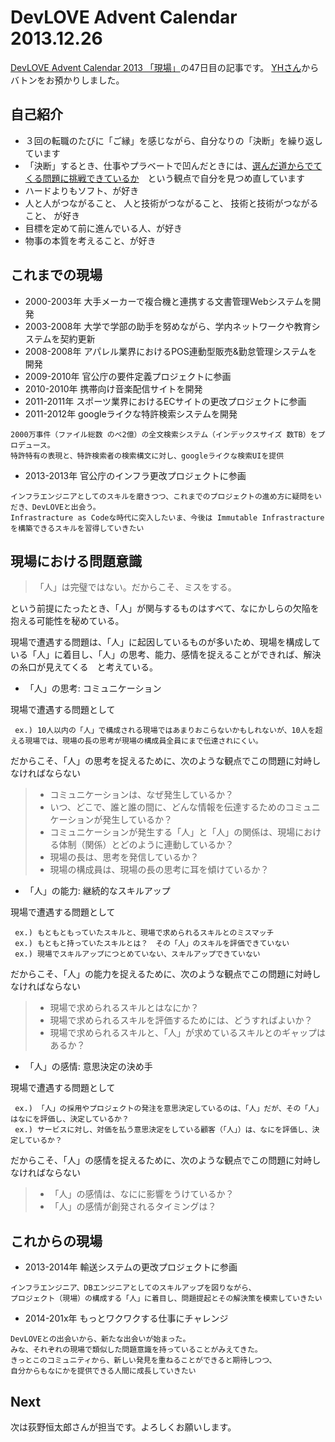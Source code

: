 DevLOVE Advent Calendar 2013.12.26
===========

[DevLOVE Advent Calendar 2013 「現場」](http://devlove.doorkeeper.jp/events/7039)の47日目の記事です。 [YHさん](http://yokoh.github.io/devlove-advent-calendar-2013-genba/)からバトンをお預かりしました。

自己紹介
---
- ３回の転職のたびに「ご縁」を感じながら、自分なりの「決断」を繰り返しています
- 「決断」するとき、仕事やプラベートで凹んだときには、[選んだ道からでてくる問題に挑戦できているか](http://ameblo.jp/shihoo-y/image-11529681128-12534554103.html)　という観点で自分を見つめ直しています
- ハードよりもソフト、が好き
- 人と人がつながること、 人と技術がつながること、 技術と技術がつながること、 が好き
- 目標を定めて前に進んでいる人、が好き
- 物事の本質を考えること、が好き


これまでの現場
---
- 2000-2003年 大手メーカーで複合機と連携する文書管理Webシステムを開発
- 2003-2008年 大学で学部の助手を努めながら、学内ネットワークや教育システムを契約更新
- 2008-2008年 アパレル業界におけるPOS連動型販売&勤怠管理システムを開発
- 2009-2010年 官公庁の要件定義プロジェクトに参画
- 2010-2010年 携帯向け音楽配信サイトを開発
- 2011-2011年 スポーツ業界におけるECサイトの更改プロジェクトに参画
- 2011-2012年 googleライクな特許検索システムを開発

```
2000万事件（ファイル総数 のべ2億）の全文検索システム（インデックスサイズ 数TB）をプロデュース。
特許特有の表現と、特許検索者の検索構文に対し、googleライクな検索UIを提供
```

- 2013-2013年 官公庁のインフラ更改プロジェクトに参画

```
インフラエンジニアとしてのスキルを磨きつつ、これまでのプロジェクトの進め方に疑問をいだき、DevLOVEと出会う。
Infrastracture as Codeな時代に突入したいま、今後は Immutable Infrastracture を構築できるスキルを習得していきたい
```

現場における問題意識
---
> 「人」は完璧ではない。だからこそ、ミスをする。

という前提にたったとき、「人」が関与するものはすべて、なにかしらの欠陥を抱える可能性を秘めている。

現場で遭遇する問題は、「人」に起因しているものが多いため、現場を構成している「人」に着目し、「人」の思考、能力、感情を捉えることができれば、解決の糸口が見えてくる　と考えている。

- 「人」の思考: コミュニケーション

現場で遭遇する問題として
```
 ex.) 10人以内の「人」で構成される現場ではあまりおこらないかもしれないが、10人を超える現場では、現場の長の思考が現場の構成員全員にまで伝達されにくい。
```

だからこそ、「人」の思考を捉えるために、次のような観点でこの問題に対峙しなければならない

> * コミュニケーションは、なぜ発生しているか？
> * いつ、どこで、誰と誰の間に、どんな情報を伝達するためのコミュニケーションが発生しているか？
> * コミュニケーションが発生する「人」と「人」の関係は、現場における体制（関係）とどのように連動しているか？
> * 現場の長は、思考を発信しているか？
> * 現場の構成員は、現場の長の思考に耳を傾けているか？


- 「人」の能力: 継続的なスキルアップ

現場で遭遇する問題として
```
 ex.) もともともっていたスキルと、現場で求められるスキルとのミスマッチ
 ex.) もともと持っていたスキルとは？　その「人」のスキルを評価できていない
 ex.) 現場でスキルアップにつとめていない、スキルアップできていない
```

だからこそ、「人」の能力を捉えるために、次のような観点でこの問題に対峙しなければならない

> * 現場で求められるスキルとはなにか？
> * 現場で求められるスキルを評価するためには、どうすればよいか？
> * 現場で求められるスキルと、「人」が求めているスキルとのギャップはあるか？



- 「人」の感情: 意思決定の決め手

現場で遭遇する問題として
```
 ex.) 「人」の採用やプロジェクトの発注を意思決定しているのは、「人」だが、その「人」はなにを評価し、決定しているか？
 ex.) サービスに対し、対価を払う意思決定をしている顧客（「人」）は、なにを評価し、決定しているか？
```

だからこそ、「人」の感情を捉えるために、次のような観点でこの問題に対峙しなければならない

> * 「人」の感情は、なにに影響をうけているか？
> * 「人」の感情が創発されるタイミングは？


これからの現場
---
- 2013-2014年 輸送システムの更改プロジェクトに参画

```
インフラエンジニア、DBエンジニアとしてのスキルアップを図りながら、
プロジェクト（現場）の構成する「人」に着目し、問題提起とその解決策を模索していきたい
```

- 2014-201x年 もっとワクワクする仕事にチャレンジ

```
DevLOVEとの出会いから、新たな出会いが始まった。
みな、それぞれの現場で類似した問題意識を持っていることがみえてきた。
きっとこのコミュニティから、新しい発見を重ねることができると期待しつつ、
自分からもなにかを提供できる人間に成長していきたい
```

Next
----
次は荻野恒太郎さんが担当です。よろしくお願いします。
